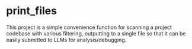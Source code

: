 # print_files
This project is a simple convenience function for scanning a project codebase with various filtering, outputting to a single file so that it can be easily submitted to LLMs for analysis/debugging.
